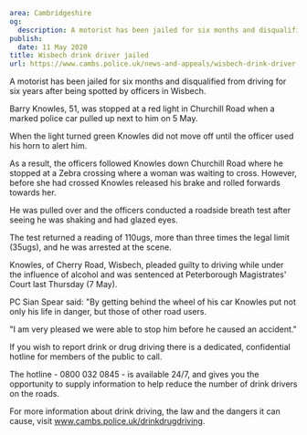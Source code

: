 ```yaml
area: Cambridgeshire
og:
  description: A motorist has been jailed for six months and disqualified from driving for six years after being spotted by officers in Wisbech.
publish:
  date: 11 May 2020
title: Wisbech drink driver jailed
url: https://www.cambs.police.uk/news-and-appeals/wisbech-drink-driver-jailed
```

A motorist has been jailed for six months and disqualified from driving for six years after being spotted by officers in Wisbech.

Barry Knowles, 51, was stopped at a red light in Churchill Road when a marked police car pulled up next to him on 5 May.

When the light turned green Knowles did not move off until the officer used his horn to alert him.

As a result, the officers followed Knowles down Churchill Road where he stopped at a Zebra crossing where a woman was waiting to cross. However, before she had crossed Knowles released his brake and rolled forwards towards her.

He was pulled over and the officers conducted a roadside breath test after seeing he was shaking and had glazed eyes.

The test returned a reading of 110ugs, more than three times the legal limit (35ugs), and he was arrested at the scene.

Knowles, of Cherry Road, Wisbech, pleaded guilty to driving while under the influence of alcohol and was sentenced at Peterborough Magistrates' Court last Thursday (7 May).

PC Sian Spear said: "By getting behind the wheel of his car Knowles put not only his life in danger, but those of other road users.

"I am very pleased we were able to stop him before he caused an accident."

If you wish to report drink or drug driving there is a dedicated, confidential hotline for members of the public to call.

The hotline - 0800 032 0845 - is available 24/7, and gives you the opportunity to supply information to help reduce the number of drink drivers on the roads.

For more information about drink driving, the law and the dangers it can cause, visit www.cambs.police.uk/drinkdrugdriving.

